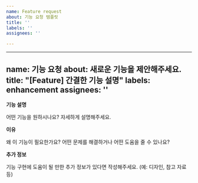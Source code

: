 ```yaml
---
name: Feature request
about: 기능 요청 템플릿
title: ''
labels: ''
assignees: ''

---
```


---
name: 기능 요청
about: 새로운 기능을 제안해주세요.
title: "[Feature] 간결한 기능 설명"
labels: enhancement
assignees: ''
---

**기능 설명**

어떤 기능을 원하시나요? 자세하게 설명해주세요.

**이유**

왜 이 기능이 필요한가요? 어떤 문제를 해결하거나 어떤 도움을 줄 수 있나요?

**추가 정보**

기능 구현에 도움이 될 만한 추가 정보가 있다면 작성해주세요. (예: 디자인, 참고 자료 등)
